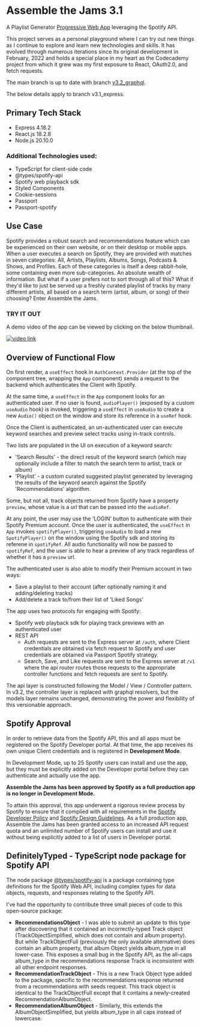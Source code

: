 # Assemble the Jams 3.1

A Playlist Generator [Progressive Web App](https://developer.mozilla.org/en-US/docs/Web/Progressive_web_apps/Introduction) leveraging the Spotify API.

This project serves as a personal playground where I can try out new things as I continue to explore and learn new technologies and skills.
It has evolved through numerous iterations since its original development in February, 2022 and holds a special place in my heart as the Codecademy project from which it grew was my first exposure to React, OAuth2.0, and fetch requests.

The main branch is up to date with branch [v3.2_graphql](https://github.com/sds-smith/assemble_the_jams_3/tree/v3.2_graphql).

The below details apply to branch v3.1_express.

## Primary Tech Stack

- Express 4.18.2
- React.js 18.2.8
- Node.js 20.10.0

### Additional Technologies used:

- TypeScript for client-side code
- @types/spotify-api
- Spotify web playback sdk
- Styled Components
- Cookie-sessions
- Passport
- Passport-spotify

## Use Case

Spotify provides a robust search and recommendations feature which can be experienced on their own website, or on their desktop or mobile apps. When a user executes a search on Spotify, they are provided with matches in seven categories: All, Artists, Playlists, Albums, Songs, Podcasts & Shows, and Profiles. Each of these categories is itself a deep rabbit-hole, some containing even more sub-categories. An absolute wealth of information. But what if a user prefers not to sort through all of this? What if they'd like to just be served up a freshly curated playlist of tracks by many different artists, all based on a search term (artist, album, or song) of their choosing? Enter Assemble the Jams.

### TRY IT OUT

A demo video of the app can be viewed by clicking on the below thumbnail.

[![video link](http://img.youtube.com/vi/MWqiaZKtZzg/0.jpg)](http://www.youtube.com/watch?v=MWqiaZKtZzg)

## Overview of Functional Flow

On first render, a `useEffect` hook in `AuthContext.Provider` (at the top of the component tree, wrapping the `App` component) sends a request to the backend which authenticates the Client with Spotify.

At the same time, a `useEffect` in the `App` component looks for an authenticated user. If no user is found, `audioPlayer()` (exposed by a custom `useAudio` hook) is invoked, triggering a `useEffect` in `useAudio` to create a new `Audio()` object on the window and store its reference in a `useRef` hook.

Once the Client is authenticated, an un-authenticated user can execute keyword searches and preview select tracks using in-track controls.

Two lists are populated in the UI on execution of a keyword search:

- 'Search Results' - the direct result of the keyword search (which may optionally include a filter to match the search term to artist, track or album)
- 'Playlist' - a custom curated suggested playlist generated by leveraging the results of the keyword search against the Spotify 'Recommendations' algorithm.

Some, but not all, track objects returned from Spotify have a property `preview`, whose value is a url that can be passed into the `audioRef`.

At any point, the user may use the 'LOGIN' button to authenticate with their Spotify Premium account. Once the user is authenticated, the `useEffect` in `App` invokes `spotifyPlayer()`, triggering `useAudio` to load a new `SpotifyPlayer()` on the window using the Spotify sdk and storing its referene in `spotifyRef`. All audio functionality will now be passed to `spotifyRef`, and the user is able to hear a preview of any track regardless of whether it has a `preview` url.

The authenticated user is also able to modify their Premium account in two ways:

- Save a playlist to their account (after optionally naming it and adding/deleting tracks)
- Add/delete a track to/from their list of 'Liked Songs'

The app uses two protocols for engaging with Spotify:

- Spotify web playback sdk for playing track previews with an authenticated user
- REST API
  - Auth requests are sent to the Express server at `/auth`, where Client credentials are obtained via fetch request to Spotify and user credentials are obtained via Passport Spotify strategy.
  - Search, Save, and Like requests are sent to the Express server at `/v1` where the api router routes those requests to the appropriate controller functions and fetch requests are sent to Spotify.

The api layer is constructed following the Model / View / Controller pattern. In v3.2, the controller layer is replaced with graphql resolvers, but the models layer remains unchanged, demonstrating the power and flexibility of this versionable approach.

## Spotify Approval

In order to retrieve data from the Spotify API, this and all apps must be registered on the Spotify Developer portal. At that time, the app receives its own unique Client credentials and is registered in **Development Mode**.

In Development Mode, up to 25 Spotify users can install and use the app, but they must be explicitly added on the Developer portal before they can authenticate and actually use the app.

**Assemble the Jams has been approved by Spotify as a full production app is no longer in Development Mode.**

To attain this approval, this app underwent a rigorous review process by Spotify to ensure that it complied with all requirements in the [Spotify Developer Policy](https://developer.spotify.com/policy/) and [Spotify Design Guidelines](https://developer.spotify.com/documentation/general/design-and-branding/). As a full production app, Assemble the Jams has been granted access to an increased API request quota and an unlimited number of Spotify users can install and use it without being explicitly added to a list of users in Developer portal.

## DefinitelyTyped - TypeScript node package for Spotify API

The node package [@types/spotify-api](https://www.npmjs.com/package/@types/spotify-api) is a package containing type definitions for the Spotify Web API, including complex types for data objects, requests, and responses relating to the Spotify API.

I've had the opportunity to contribute three small pieces of code to this open-source package:

- **RecommendationsObject** - I was able to submit an update to this type after discovering that it contained an incorrectly-typed Track object (TrackObjectSimplified, which does not contain and album property). But while TrackObjectFull (previously the only available alternative) does contain an album property, that album Object yields album_type in all lower-case. This exposes a small bug in the Spotify API, as the all-caps album_type in the recommendations response Track is inconsistent with all other endpoint responses.
- **RecommendationTrackObject** - This is a new Track Object type added to the package, specific to the recommendations response returned from a recommendations with seeds request. This track object is identical to the TrackObjectFull except that it contains a newly-created RecommendationAlbumObject.
- **RecommendationAlbumObject** - Similarly, this extends the AlbumObjectSimplified, but yields album_type in all caps instead of lowercase.
